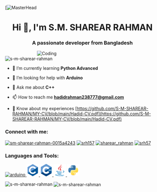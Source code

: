 [![MasterHead](https://miro.medium.com/max/720/0*x4rQFjfi0iK3gS1T.gif)
<h1 align="center">Hi 👋, I'm S.M. SHAREAR RAHMAN</h1>
<h3 align="center">A passionate developer from Bangladesh</h3>
<img align="right" alt="Coding" width="400" src="https://news.uchicago.edu/sites/default/files/images/2019-11/UChicago_study_wifi_spying_room_computer.jpg">
<p align="left"> <img src="https://komarev.com/ghpvc/?username=s-m-sharear-rahman&label=Profile%20views&color=0e75b6&style=flat" alt="s-m-sharear-rahman" /> </p>

- 🌱 I’m currently learning **Python Advanced**

- 🤝 I’m looking for help with **Arduino**

- 💬 Ask me about **C++**

- 📫 How to reach me **hadidrahman238777@gmail.com**

- 📄 Know about my experiences [https://github.com/S-M-SHAREAR-RAHMAN/MY-CV/blob/main/Hadid-CV.pdf](https://github.com/S-M-SHAREAR-RAHMAN/MY-CV/blob/main/Hadid-CV.pdf)

<h3 align="left">Connect with me:</h3>
<p align="left">
<a href="https://linkedin.com/in/sm-sharear-rahman-0015a4243" target="blank"><img align="center" src="https://raw.githubusercontent.com/rahuldkjain/github-profile-readme-generator/master/src/images/icons/Social/linked-in-alt.svg" alt="sm-sharear-rahman-0015a4243" height="30" width="40" /></a>
<a href="https://fb.com/srh157" target="blank"><img align="center" src="https://raw.githubusercontent.com/rahuldkjain/github-profile-readme-generator/master/src/images/icons/Social/facebook.svg" alt="srh157" height="30" width="40" /></a>
<a href="https://instagram.com/sharear_rahman" target="blank"><img align="center" src="https://raw.githubusercontent.com/rahuldkjain/github-profile-readme-generator/master/src/images/icons/Social/instagram.svg" alt="sharear_rahman" height="30" width="40" /></a>
<a href="https://codeforces.com/profile/srh57" target="blank"><img align="center" src="https://raw.githubusercontent.com/rahuldkjain/github-profile-readme-generator/master/src/images/icons/Social/codeforces.svg" alt="srh57" height="30" width="40" /></a>
</p>

<h3 align="left">Languages and Tools:</h3>
<p align="left"> <a href="https://www.arduino.cc/" target="_blank" rel="noreferrer"> <img src="https://cdn.worldvectorlogo.com/logos/arduino-1.svg" alt="arduino" width="40" height="40"/> </a> <a href="https://www.cprogramming.com/" target="_blank" rel="noreferrer"> <img src="https://raw.githubusercontent.com/devicons/devicon/master/icons/c/c-original.svg" alt="c" width="40" height="40"/> </a> <a href="https://www.w3schools.com/cpp/" target="_blank" rel="noreferrer"> <img src="https://raw.githubusercontent.com/devicons/devicon/master/icons/cplusplus/cplusplus-original.svg" alt="cplusplus" width="40" height="40"/> </a> <a href="https://www.java.com" target="_blank" rel="noreferrer"> <img src="https://raw.githubusercontent.com/devicons/devicon/master/icons/java/java-original.svg" alt="java" width="40" height="40"/> </a> <a href="https://www.python.org" target="_blank" rel="noreferrer"> <img src="https://raw.githubusercontent.com/devicons/devicon/master/icons/python/python-original.svg" alt="python" width="40" height="40"/> </a> </p>

<p><img align="left" src="https://github-readme-stats.vercel.app/api/top-langs?username=s-m-sharear-rahman&show_icons=true&locale=en&layout=compact" alt="s-m-sharear-rahman" /></p>

<p>&nbsp;<img align="center" src="https://github-readme-stats.vercel.app/api?username=s-m-sharear-rahman&show_icons=true&locale=en" alt="s-m-sharear-rahman" /></p>
